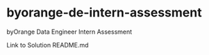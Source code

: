 # byorange-de-intern-assessment
byOrange Data Engineer Intern Assessment

Link to Solution README.md
